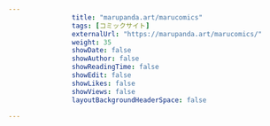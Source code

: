 ---
                title: "marupanda.art/marucomics"
                tags: [コミックサイト]
                externalUrl: "https://marupanda.art/marucomics/"
                weight: 35
                showDate: false
                showAuthor: false
                showReadingTime: false
                showEdit: false
                showLikes: false
                showViews: false
                layoutBackgroundHeaderSpace: false
                ---

